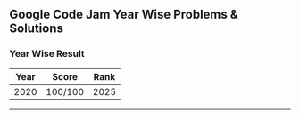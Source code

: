 ## Google Code Jam Year Wise Problems & Solutions


### Year Wise Result

|  Year   | Score                     | Rank | 
| --- | ---------------------------- | ------------- |
| 2020   | 100/100          | 2025         |   

---

